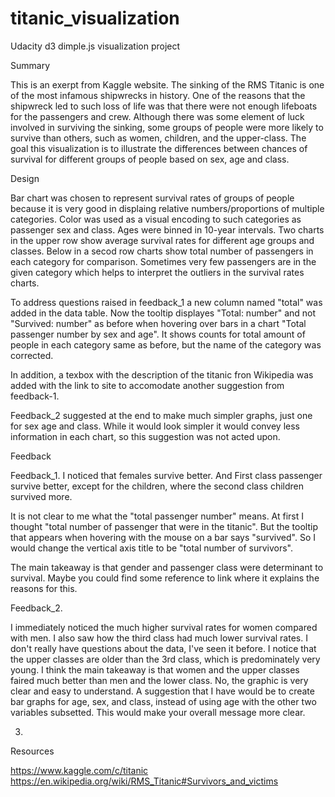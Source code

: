 # titanic_visualization
Udacity d3 dimple.js visualization project

Summary

This is an exerpt from Kaggle website.
The sinking of the RMS Titanic is one of the most infamous shipwrecks in history. 
One of the reasons that the shipwreck led to such loss of life was that there were not enough lifeboats for the passengers and crew. Although there was some element of luck involved in surviving the sinking, some groups of people were more likely to survive than others, such as women, children, and the upper-class.
The goal this visualization is to illustrate the differences between chances of survival for different groups of people based on sex, age and class.

Design

Bar chart was chosen to represent survival rates of groups of people because it is very good in displaing relative numbers/proportions of multiple categories. Color was used as a visual encoding to such categories as passenger sex and class. Ages were binned in 10-year intervals. Two charts in the upper row show average survival rates for different age groups and classes. Below in a secod row charts show total number of passengers in each category for comparison. Sometimes very few passengers are in the given category which helps to interpret the outliers in the survival rates charts.

To address questions raised in feedback_1 a new column named "total" was added in the data table. Now the tooltip displayes "Total: number" and not "Survived: number" as before when hovering over bars in a chart "Total passenger number by sex and age". It shows counts for total amount of people in each category same as before, but the name of the category was corrected.

In addition, a texbox with the description of the titanic fron Wikipedia was added with the link to site to accomodate another suggestion from feedback-1.

Feedback_2 suggested at the end to make much simpler graphs, just one for sex age and class. While it would look simpler it would convey less information in each chart, so this suggestion was not acted upon.

Feedback

Feedback_1. I noticed that females survive better. And First class passenger survive better, except for the children, where the second class children survived more.

It is not clear to me what the "total passenger number" means. At first I thought "total number of passenger that were in the titanic". But the tooltip that appears when hovering with the mouse on a bar says "survived". So I would change the vertical axis title to be "total number of survivors".

The main takeaway is that gender and passenger class were determinant to survival. Maybe you could find some reference to link where it explains the reasons for this.

Feedback_2.

I immediately noticed the much higher survival rates for women compared with men. I also saw how the third class had much lower survival rates.
I don't really have questions about the data, I've seen it before.
I notice that the upper classes are older than the 3rd class, which is predominately very young.
I think the main takeaway is that women and the upper classes faired much better than men and the lower class.
No, the graphic is very clear and easy to understand. 
A suggestion that I have would be to create bar graphs for age, sex, and class, instead of using age with the other two variables subsetted. This would make your overall message more clear.

3.

Resources

https://www.kaggle.com/c/titanic
https://en.wikipedia.org/wiki/RMS_Titanic#Survivors_and_victims

